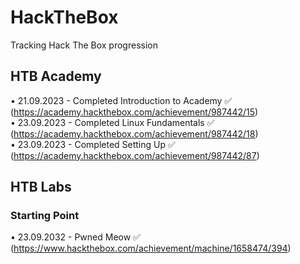 <h1>HackTheBox</h1>
Tracking Hack The Box progression

<h2>HTB Academy</h2>

• 21.09.2023 - Completed Introduction to Academy ✅ (https://academy.hackthebox.com/achievement/987442/15) <br>
• 23.09.2023 - Completed Linux Fundamentals ✅ (https://academy.hackthebox.com/achievement/987442/18) <br>
• 23.09.2023 - Completed Setting Up ✅ (https://academy.hackthebox.com/achievement/987442/87) <br>

<h2>HTB Labs</h2>

<h3>Starting Point</h3>

• 23.09.2032 - Pwned Meow ✅ (https://www.hackthebox.com/achievement/machine/1658474/394)
